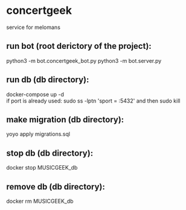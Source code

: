 # concertgeek
service for melomans
## run bot (root derictory of the project):
python3 -m bot.concertgeek_bot.py
python3 -m bot.server.py
## run db (db directory):
docker-compose up -d \
if port is already used: sudo ss -lptn 'sport = :5432' and then sudo kill
## make migration (db directory):
yoyo apply migrations.sql
## stop db (db directory):
docker stop MUSICGEEK_db
## remove db (db directory):
docker rm MUSICGEEK_db
